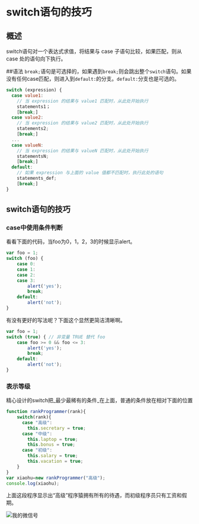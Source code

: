 # switch语句的技巧
## 概述
switch语句对一个表达式求值，将结果与 case 子语句比较，如果匹配，则从 case 处的语句向下执行。

##语法
`break;`语句是可选择的，如果遇到`break;`则会跳出整个`switch`语句。如果没有任何case匹配，则进入到`default:`的分支。`default:`分支也是可选的。
```javascript
switch (expression) {
  case value1:
    // 当 expression 的结果与 value1 匹配时，从此处开始执行
    statements1；
    [break;]
  case value2:
    // 当 expression 的结果与 value2 匹配时，从此处开始执行
    statements2;
    [break;]
  ...
  case valueN:
    // 当 expression 的结果与 valueN 匹配时，从此处开始执行
    statementsN;
    [break;]
  default:
    // 如果 expression 与上面的 value 值都不匹配时，执行此处的语句
    statements_def;
    [break;]
}
```

## switch语句的技巧
### case中使用条件判断
看看下面的代码，当foo为0，1，2，3的时候显示alert。
```javascript
var foo = 1;
switch (foo) {
    case 0:
    case 1:
    case 2:
    case 3:
        alert('yes');
        break;
    default:
        alert('not');
}
```
有没有更好的写法呢？下面这个显然更简洁清晰啊。
```javascript
var foo = 1;
switch (true) { // 非变量 TRUE 替代 foo
    case foo >= 0 && foo <= 3:
        alert('yes');
        break;
    default:
        alert('not');
}
```
### 表示等级
精心设计的switch把_最少最稀有的条件_在上面，普通的条件放在相对下面的位置
```javascript
function rankProgrammer(rank){ 
    switch(rank){ 
      case "高级": 
        this.secretary = true;
      case "中级": 
        this.laptop = true;
        this.bonus = true;
      case "初级": 
        this.salary = true;
        this.vacation = true; 
    }
}
var xiaohu=new rankProgrammer("高级");
console.log(xiaohu);
```
上面这段程序显示出“高级”程序猿拥有所有的待遇，而初级程序员只有工资和假期。

![我的微信号](http://images.cnblogs.com/cnblogs_com/xiaohu1986/789491/o_weixin.png)